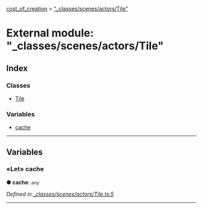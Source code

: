 [cost_of_creation](../README.md) > ["_classes/scenes/actors/Tile"](../modules/__classes_scenes_actors_tile_.md)



# External module: "_classes/scenes/actors/Tile"

## Index

### Classes

* [Tile](../classes/__classes_scenes_actors_tile_.tile.md)


### Variables

* [cache](__classes_scenes_actors_tile_.md#cache)



---
## Variables
<a id="cache"></a>

### «Let» cache

**●  cache**:  *`any`* 

*Defined in [_classes/scenes/actors/Tile.ts:5](https://github.com/codeartisticninja/cost_of_creation/blob/5dc4a7e/src/script/_classes/scenes/actors/Tile.ts#L5)*





___


